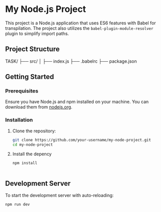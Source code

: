 # My Node.js Project

This project is a Node.js application that uses ES6 features with Babel for transpilation. The project also utilizes the `babel-plugin-module-resolver` plugin to simplify import paths.

## Project Structure

TASK/
├── src/
│ ├── index.js
├── .babelrc
├── package.json


## Getting Started

### Prerequisites

Ensure you have Node.js and npm installed on your machine. You can download them from [nodejs.org](https://nodejs.org/).

### Installation

1. Clone the repository:

   ```sh
   git clone https://github.com/your-username/my-node-project.git
   cd my-node-project
2. Install the depency
   ```sh
   npm install
  

## Development Server
To start the development server with auto-reloading:
 ```sh
 npm run dev
